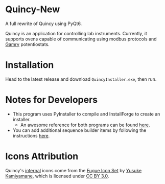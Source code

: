 # Quincy-New
A full rewrite of Quincy using PyQt6.

Quincy is an application for controlling lab instruments. Currently, it supports ovens capable of communicating using modbus protocols and [Gamry](https://www.gamry.com/) potentiostats.

# Installation
Head to the latest release and download `QuincyInstaller.exe`, then run.

# Notes for Developers
- This program uses PyInstaller to compile and InstallForge to create an installer.
    * An awesome reference for both programs can be found [here](https://www.pythonguis.com/tutorials/packaging-pyqt6-applications-windows-pyinstaller/).
- You can add additional sequence builder items by following the instructions [here](/docs/Adding%20New%20Sequence%20Items.md).

# Icons Attribution
Quincy's [internal](/icons/internal/) icons come from the [Fugue Icon Set](https://p.yusukekamiyamane.com/) by [Yusuke Kamiyamane](https://p.yusukekamiyamane.com/about/), which is licensed under [CC BY 3.0](https://creativecommons.org/licenses/by/3.0/).
